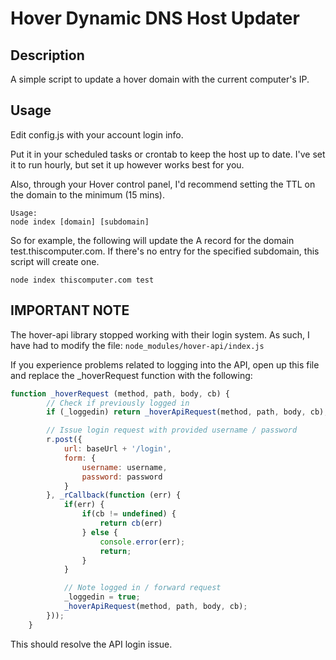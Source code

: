 # Hover Dynamic DNS Host Updater

## Description

A simple script to update a hover domain with the current computer's IP.

## Usage

Edit config.js with your account login info.

Put it in your scheduled tasks or crontab to keep the host up to date. I've set it to run hourly, but set it up however works best for you.

Also, through your Hover control panel, I'd recommend setting the TTL on the domain to the minimum (15 mins).

```
Usage:
node index [domain] [subdomain]
```

So for example, the following will update the A record for the domain test.thiscomputer.com. If there's no entry for the specified subdomain, this script will create one.

```
node index thiscomputer.com test
```

## IMPORTANT NOTE
The hover-api library stopped working with their login system. As such, I have had to modify the file:
```node_modules/hover-api/index.js```

If you experience problems related to logging into the API, open up this file and replace the _hoverRequest function with the following:

```js
function _hoverRequest (method, path, body, cb) {
        // Check if previously logged in
        if (_loggedin) return _hoverApiRequest(method, path, body, cb);

        // Issue login request with provided username / password
        r.post({
            url: baseUrl + '/login',
            form: {
                username: username,
                password: password
            }
        }, _rCallback(function (err) {
            if(err) {
                if(cb != undefined) {
                    return cb(err)
                } else {
                    console.error(err);
                    return;
                }
            }

            // Note logged in / forward request
            _loggedin = true;
            _hoverApiRequest(method, path, body, cb);
        }));
    }
```

This should resolve the API login issue.